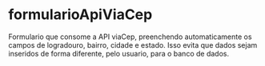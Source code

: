 # formularioApiViaCep
 Formulario que consome a API viaCep, preenchendo automaticamente os campos de logradouro, bairro, cidade e estado. Isso evita que dados sejam inseridos de forma diferente, pelo usuario, para o banco de dados.
